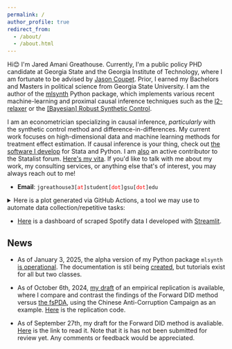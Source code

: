 ```yaml
---
permalink: /
author_profile: true
redirect_from: 
  - /about/
  - /about.html
---
```


Hi😊 I'm Jared Amani Greathouse. Currently, I'm a public policy PHD candidate at Georgia State and the Georgia Institute of Technology, where I am fortunate to be advised by [Jason Coupet](https://aysps.gsu.edu/profile/jason-coupet/). Prior, I earned my Bachelors and Masters in political science from Georgia State University. I am the author of the [mlsynth](https://mlsynth.readthedocs.io/en/latest/) Python package, which implements various recent machine-learning and proximal causal inference techniques such as the [l2-relaxer](https://mlsynth.readthedocs.io/en/latest/pda.html#ell-2-relaxation) or the [ [Bayesian] Robust Synthetic Control](https://mlsynth.readthedocs.io/en/latest/clustersc.html#pcr).

I am an econometrician specializing in causal inference, *particularly* with the synthetic control method and difference-in-differences. My current work focuses on high-dimensional data and machine learning methods for treatment effect estimation.  If causal inference is your thing, check out [the software I develop](https://jgreathouse9.github.io/software/) for Stata and Python. I am [also](https://www.statalist.org/forums/member/51320-jared-greathouse) an active contributor to the Statalist forum. [Here's my vita](http://jgreathouse9.github.io/files/VitaWeb.pdf). If you'd like to talk with me about my work, my consulting services, or anything else that's of interest, you may always reach out to me!

* **Email**: <span>`jgreathouse3[`</span><span style="color:red">`at`</span><span>`]student[`</span><span style="color:red">`dot`</span><span>`]gsu[`</span><span style="color:red">`dot`</span><span>`]edu`</span>

<details>
  <summary>Here is a plot generated via GitHub Actions, a tool we may use to automate data collection/repetitive tasks:</summary>
  <img src="https://raw.githubusercontent.com/jgreathouse9/jgreathouse9.github.io/master/Python/Scrapers/Visa/VisaSpending.png" alt="Visa Spending Plot" style="width:100%;max-width:800px;">
</details>

- [Here](https://jgreathouse9appio-fhawgwmdsdz8h3rhdss5sx.streamlit.app/) is a dashboard of scraped Spotify data I developed with [Streamlit](https://www.linkedin.com/pulse/easiest-way-build-streamlit-app-you-actually-want-trygve-karper/).


## News

- As of January 3, 2025, the alpha version of my Python package ```mlsynth``` [is operational](https://github.com/jgreathouse9/mlsynth#installing-mlsynth). The documentation is stil being [created](https://mlsynth.readthedocs.io/en/latest/#), but tutorials exist for all but two classes.

- As of October 6th, 2024, [my draft](http://jgreathouse9.github.io/publications/Replication_of_Shi_2023.pdf) of an empirical replication is available, where I compare and contrast the findings of the Forward DID method versus [the fsPDA](https://doi.org/10.1016/j.jeconom.2021.04.009), using the Chinese Anti-Corruption Campaign as an example. [Here](https://github.com/jgreathouse9/RepACCFDID/tree/main) is the replication code.

- As of September 27th, my draft for the Forward DID method is avaliable. [Here](http://jgreathouse9.github.io/publications/FDIDSJ.pdf) is the link to read it. Note that it is has not been submitted for review yet. Any comments or feedback would be appreciated.

